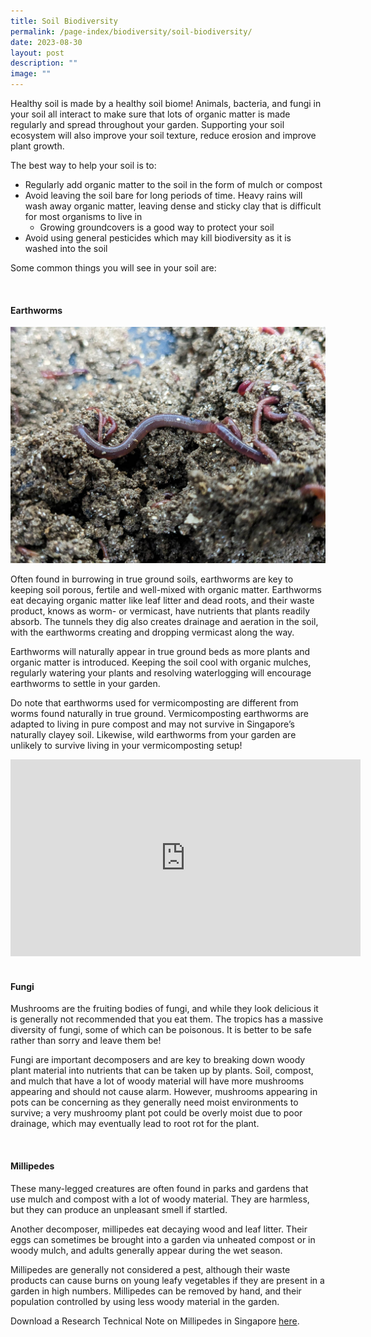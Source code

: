 ```yaml
---
title: Soil Biodiversity
permalink: /page-index/biodiversity/soil-biodiversity/
date: 2023-08-30
layout: post
description: ""
image: ""
---
```

<section>
	<p>Healthy soil is made by a healthy soil biome! Animals, bacteria, and fungi in your soil all interact to make sure that lots of organic matter is made regularly and spread throughout your garden. Supporting your soil ecosystem will also improve your soil texture, reduce erosion and improve plant growth.</p>
	<p>The best way to help your soil is to:</p>
	<ul>
		<li>Regularly add organic matter to the soil in the form of mulch or compost</li>
		<li>Avoid leaving the soil bare for long periods of time. Heavy rains will wash away organic matter, leaving dense and sticky clay that is difficult for most organisms to live in
			<ul>
				<li>Growing groundcovers is a good way to protect your soil</li>
			</ul>
		</li><li>Avoid using general pesticides which may kill biodiversity as it is washed into the soil</li>
	</ul>
	<p>Some common things you will see in your soil are:</p>
	<br>
</section>

<section>
	<h4>Earthworms</h4>
	<img title="Photo by Jacqueline Chua." src="/images/Biodiversity/Earthworm_JacChua.jpg">
	<p>Often found in burrowing in true ground soils, earthworms are key to keeping soil porous, fertile and well-mixed with organic matter. Earthworms eat decaying organic matter like leaf litter and dead roots, and their waste product, knows as worm- or vermicast, have nutrients that plants readily absorb. The tunnels they dig also creates drainage and aeration in the soil, with the earthworms creating and dropping vermicast along the way.</p>
	<p>Earthworms will naturally appear in true ground beds as more plants and organic matter is introduced. Keeping the soil cool with organic mulches, regularly watering your plants and resolving waterlogging will encourage earthworms to settle in your garden.</p>
	<p>Do note that earthworms used for vermicomposting are different from worms found naturally in true ground. Vermicomposting earthworms are adapted to living in pure compost and may not survive in Singapore’s naturally clayey soil. Likewise, wild earthworms from your garden are unlikely to survive living in your vermicomposting setup!</p>
	<iframe allowfullscreen="" allow="accelerometer; autoplay; clipboard-write; encrypted-media; gyroscope; picture-in-picture; web-share" frameborder="0" title="YouTube video player" src="https://www.youtube.com/embed/stVtUD6rcWk?si=MAgFIZPDpfFI-p5p" height="315" width="560"></iframe><br>
	<br>
</section>

<section>
	<h4>Fungi</h4>
	<p>Mushrooms are the fruiting bodies of fungi, and while they look delicious it is generally not recommended that you eat them. The tropics has a massive diversity of fungi, some of which can be poisonous. It is better to be safe rather than sorry and leave them be!</p>
	<p>Fungi are important decomposers and are key to breaking down woody plant material into nutrients that can be taken up by plants. Soil, compost, and mulch that have a lot of woody material will have more mushrooms appearing and should not cause alarm. However, mushrooms appearing in pots can be concerning as they generally need moist environments to survive; a very mushroomy plant pot could be overly moist due to poor drainage, which may eventually lead to root rot for the plant.</p>
	<br>
</section>

<section>
	<h4>Millipedes</h4>
	<p>These many-legged creatures are often found in parks and gardens that use mulch and compost with a lot of woody material. They are harmless, but they can produce an unpleasant smell if startled.</p>
	<p>Another decomposer, millipedes eat decaying wood and leaf litter. Their eggs can sometimes be brought into a garden via unheated compost or in woody mulch, and adults generally appear during the wet season.</p>
	<p>Millipedes are generally not considered a pest, although their waste products can cause burns on young leafy vegetables if they are present in a garden in high numbers. Millipedes can be removed by hand, and their population controlled by using less woody material in the garden.</p>
	<p>Download a Research Technical Note on Millipedes in Singapore <a href="https://www.nparks.gov.sg/-/media/cuge/pdf/rtn-11-2012---urban-millipedes-in-singapore.ashx">here</a>.</p>
	<br>
</section>
